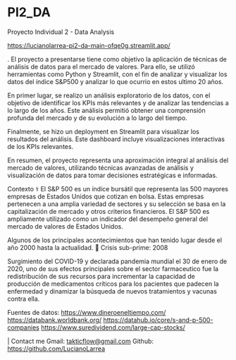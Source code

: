 # PI2_DA
 Proyecto Individual 2 - Data Analysis

 https://lucianolarrea-pi2-da-main-ofqe0g.streamlit.app/

. El proyecto a presentarse tiene como objetivo la aplicación de técnicas de análisis de datos para el mercado de valores. Para ello, se utilizó herramientas como Python y Streamlit, con el fin de analizar y visualizar los datos del índice S&P500 y analizar lo que ocurrio en  estos ultimo 20 años.

En primer lugar, se realizo un análisis exploratorio de los datos, con el objetivo de identificar los KPIs más relevantes y de analizar las tendencias a lo largo de los años. Este análisis permitió obtener una comprensión profunda del mercado y de su evolución a lo largo del tiempo.

Finalmente, se hizo un deployment en Streamlit para visualizar los resultados del análisis. Este dashboard incluye visualizaciones interactivas de los KPIs relevantes.

En resumen, el proyecto representa una aproximación integral al análisis del mercado de valores, utilizando técnicas avanzadas de análisis y visualización de datos para tomar decisiones estratégicas e informadas.

Contexto ⚕
El S&P 500 es un índice bursátil que representa las 500 mayores empresas de Estados Unidos que cotizan en bolsa. Estas empresas pertenecen a una amplia variedad de sectores y su selección se basa en la capitalización de mercado y otros criterios financieros. El S&P 500 es ampliamente utilizado como un indicador del desempeño general del mercado de valores de Estados Unidos.

Algunos de los principales acontecimientos que han tenido lugar desde el año 2000 hasta la actualidad. 🔬
Crisis sub-prime: 2008

Surgimiento del COVID-19 y declarada pandemia mundial el 30 de enero de 2020, uno de sus efectos principales sobre el sector farmaceutico fue la redistribución de sus recursos para incrementar la capacidad de producción de medicamentos críticos para los pacientes que padecen la enfermedad y dinamizar la búsqueda de nuevos tratamientos y vacunas contra ella.

Fuentes de datos:
https://www.dineroeneltiempo.com/
https://databank.worldbank.org/
https://datahub.io/core/s-and-p-500-companies
https://www.suredividend.com/large-cap-stocks/

| Contact me
Gmail: takticflow@gmail.com
Github: https://github.com/LucianoLarrea

